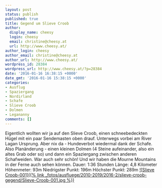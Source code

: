 ```yaml
---
layout: post
status: publish
published: true
title: Gegend um Slieve Croob
author:
  display_name: cheesy
  login: cheesy
  email: christine@cheesy.at
  url: http://www.cheesy.at/
author_login: cheesy
author_email: christine@cheesy.at
author_url: http://www.cheesy.at/
wordpress_id: 28384
wordpress_url: http://www.cheesy.at/?p=28384
date: '2016-01-16 16:38:15 +0000'
date_gmt: '2016-01-16 15:38:15 +0000'
categories:
- Ausflug
- Spaziergang
- Nordirland
- Schafe
- Slieve Croob
- Dolmen
- Legananny
comments: []
---
```

Eigentlich wollten wir ja auf den Slieve Croob, einen schneebedeckten Hügel mit ein paar Sendemasten oben drauf. Unterwegs vorbei am River Lagan Ursprung. Aber nix da - Hundeverbot wiedermal dank der Schafe. Also Planänderung - einen kleinen Dolmen (4 Steine aufeinander, also ein altes Grab oder so) und dann ein Spaziergang zwischen anderen Schafweiden. War auch sehr schön! Und wir haben die Mourne Mountains in der Ferne auch sehen können.
Dauer: 1:36 Stunden
Länge: 4,8 Kilometer
Höhenmeter: 93m
Niedrigster Punkt: 196m
Höchster Punkt: 289m
[![Slieve Croob-001]({% link _fotos/ausfluege/2010-2019/2016-2/slieve-croob-gegend/Slieve-Croob-001.jpg %})](http://www.cheesy.at/fotos/ausfluege/slieve-croob-gegend/)
